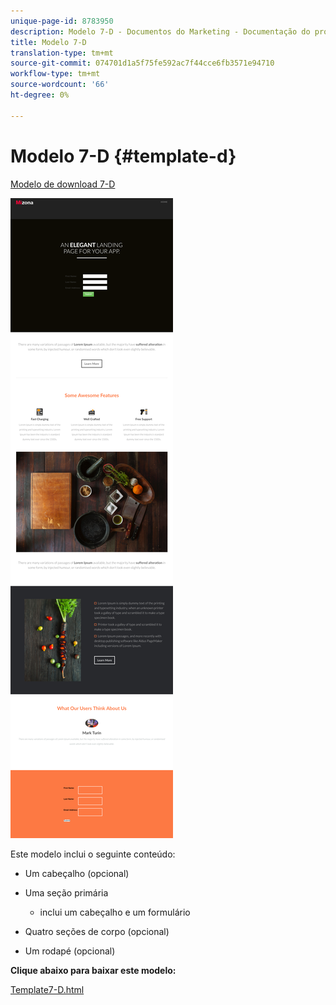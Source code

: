 ```yaml
---
unique-page-id: 8783950
description: Modelo 7-D - Documentos do Marketing - Documentação do produto
title: Modelo 7-D
translation-type: tm+mt
source-git-commit: 074701d1a5f75fe592ac7f44cce6fb3571e94710
workflow-type: tm+mt
source-wordcount: '66'
ht-degree: 0%

---
```



# Modelo 7-D {#template-d}

[Modelo de download 7-D](https://docs.marketo.com/download/attachments/8783950/template-7d.html?version=1&amp;modificationdate=1437693396000&amp;api=v2)

![](assets/image2015-7-29-15-3a5-3a39.png)

Este modelo inclui o seguinte conteúdo:

* Um cabeçalho (opcional)
* Uma seção primária

   * inclui um cabeçalho e um formulário

* Quatro seções de corpo (opcional)
* Um rodapé (opcional)

**Clique abaixo para baixar este modelo:**

[Template7-D.html](https://docs.marketo.com/download/attachments/8783950/template-7d.html?version=1&amp;modificationdate=1437693396000&amp;api=v2)
